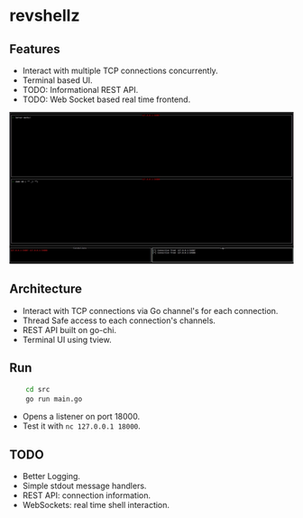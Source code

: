 # revshellz

## Features

- Interact with multiple TCP connections concurrently.
- Terminal based UI.
- TODO: Informational REST API.
- TODO: Web Socket based real time frontend.

![Terminal UI](ui.jpg)

## Architecture

- Interact with TCP connections via Go channel's for each connection.
- Thread Safe access to each connection's channels.
- REST API built on go-chi.
- Terminal UI using tview.

## Run

```bash
    cd src
    go run main.go
```

- Opens a listener on port 18000.
- Test it with `nc 127.0.0.1 18000`.

## TODO

- Better Logging.
- Simple stdout message handlers.
- REST API: connection information.
- WebSockets: real time shell interaction.

